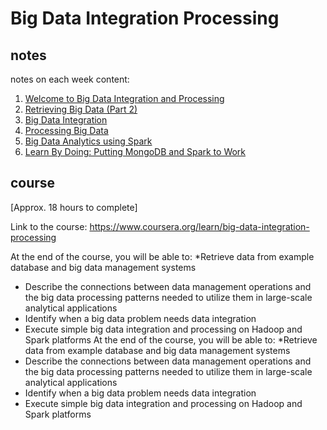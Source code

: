 # Big Data Integration Processing

## notes

notes on each week content:

1. [Welcome to Big Data Integration and Processing](week1/README.md)
2. [Retrieving Big Data (Part 2)](week2/README.md)
3. [Big Data Integration](week3/README.md)
4. [Processing Big Data](week4/README.md)
5. [Big Data Analytics using Spark](week5/README.md)
6. [Learn By Doing: Putting MongoDB and Spark to Work](week6/README.md)

## course

[Approx. 18 hours to complete]

Link to the course: https://www.coursera.org/learn/big-data-integration-processing

At the end of the course, you will be able to:
*Retrieve data from example database and big data management systems
* Describe the connections between data management operations and the big data processing patterns needed to utilize them in large-scale analytical applications
* Identify when a big data problem needs data integration
* Execute simple big data integration and processing on Hadoop and Spark platforms
At the end of the course, you will be able to:
*Retrieve data from example database and big data management systems
* Describe the connections between data management operations and the big data processing patterns needed to utilize them in large-scale analytical applications
* Identify when a big data problem needs data integration
* Execute simple big data integration and processing on Hadoop and Spark platforms